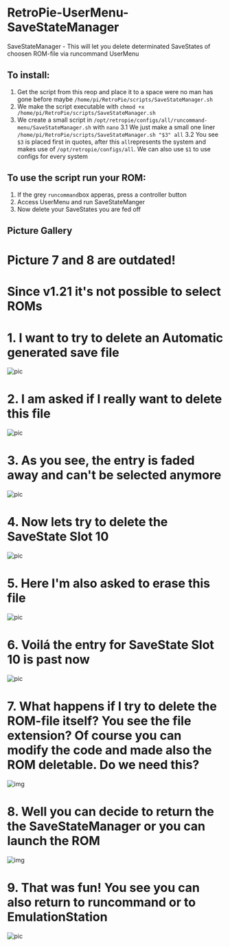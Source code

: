 # RetroPie-UserMenu-SaveStateManager
SaveStateManager - This will let you delete determinated SaveStates of choosen ROM-file via runcommand UserMenu

## To install:

1. Get the script from this reop and place it to a space were no man has gone before maybe `/home/pi/RetroPie/scripts/SaveStateManager.sh`
2. We make the script executable with `chmod +x /home/pi/RetroPie/scripts/SaveStateManager.sh`
3. We create a small script in `/opt/retropie/configs/all/runcommand-menu/SaveStateManager.sh` with `nano`
3.1 We just make a small one liner `/home/pi/RetroPie/scripts/SaveStateManager.sh "$3" all`
3.2 You see `$3` is placed first in quotes, after this `all`represents the system and makes use of `/opt/retropie/configs/all`. We can also use `$1` to use configs for every system

## To use the script run your ROM:

1. If the grey `runcommand`box apperas, press a controller button
2. Access UserMenu and run SaveStateManger
3. Now delete your SaveStates you are fed off

## **Picture Gallery**

# Picture 7 and 8 are outdated! 
# Since v1.21 it's not possible to select ROMs

# 1. I want to try to delete an **Automatic** generated save file
![pic](https://up.picr.de/31617067ez.png)
# 2. I am asked if I really want to delete this file
![pic](https://up.picr.de/31617069fr.png)
# 3. As you see, the entry is faded away and can't be selected anymore
![pic](https://up.picr.de/31617070jp.png)
# 4. Now lets try to delete the SaveState Slot 10
![pic](https://up.picr.de/31617072ta.png)
# 5. Here I'm also asked to erase this file
![pic](https://up.picr.de/31617074qy.png)
# 6. Voilá the entry for SaveState Slot 10 is past now
![pic](https://up.picr.de/31617076fq.png)
# 7. What happens if I try to delete the ROM-file itself? You see the file extension? Of course you can modify the code and made also the ROM deletable. Do we need this?
![img](https://up.picr.de/31617373eu.png)
# 8. Well you can decide to return the the SaveStateManager or you can launch the ROM
![img](https://up.picr.de/31617387ia.png)
# 9. That was fun! You see you can also return to runcommand or to EmulationStation
![pic](https://up.picr.de/31617065xq.png)
